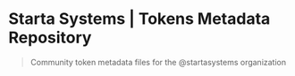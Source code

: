 # Starta Systems | Tokens Metadata Repository

> Community token metadata files for the @startasystems organization
